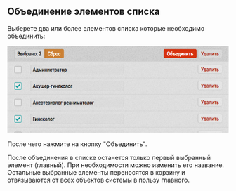 ## Объединение элементов списка

Выберете два или более элементов списка которые необходимо объединить:

![](../images/database-dict-merge.png)

После чего нажмите на кнопку "Объединить".

После объединения в списке останется только первый выбранный элемент  (главный). При необходимости можно изменить его название. Остальные выбранные элементы переносятся в корзину и отвязываются от всех объектов системы в пользу главного.